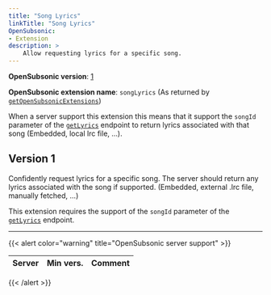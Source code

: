 ```yaml
---
title: "Song Lyrics"
linkTitle: "Song Lyrics"
OpenSubsonic:
- Extension
description: >
    Allow requesting lyrics for a specific song.
---
```


**OpenSubsonic version**: [1](../../opensubsonic-versions)

**OpenSubsonic extension name**: `songLyrics` (As returned by [`getOpenSubsonicExtensions`](../../endpoints/getopensubsonicextensions))

When a server support this extension this means that it support the `songId` parameter of the [`getLyrics`](../../endpoints/getlyrics) endpoint to return lyrics associated with that song (Embedded, local lrc file, ...).

## Version 1

Confidently request lyrics for a specific song. The server should return any lyrics associated with the song if supported. (Embedded, external .lrc file, manually fetched, ...)

This extension requires the support of the `songId` parameter of the [`getLyrics`](../../endpoints/getlyrics) endpoint.

---

{{< alert color="warning" title="OpenSubsonic server support" >}}

| Server | Min vers. | Comment |
| --- | --- | --- |
{{< /alert >}}

